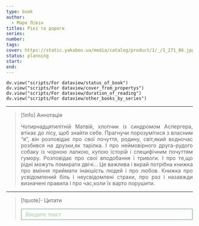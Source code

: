 ```yaml
---
type: book
author:
  - Марк Лівін
titles: Рікі та дороги
series: 
number: 
tags: 
cover: https://static.yakaboo.ua/media/catalog/product/1/_/1_271_86.jpg
status: planning
start: 
end: 
---
```

```dataviewjs
dv.view("scripts/For dataview/status_of_book")
dv.view("scripts/For dataview/cover_from_propertys")
dv.view("scripts/For dataview/duration_of_reading")
dv.view("scripts/For dataview/other_books_by_series")
```
---

>[!info] Аннотація
> <p align="justify">Чотирнадцятилітній Матвій, хлопчик із синдромом Аспергера, втікає до лісу, щоб знайти себе. Прагнучи порозумітися з власним “я”, він розповідає про свої почуття, родину, світ,який водночас розбився на друзки,як тарілка. І про неймовірного друга-рудого собаку із чорною лапкою, купою історій і специфічним почуттям гумору. Розповідає про свої вподобання і тривоги. І про те,що рідні можуть помирати двічі… Це важлива і вкрай потрібна книжка про вміння приймати інакшість людей і про любов. Книжка про усвідомлений біль і неусвідомлені страхи, про раз і назавжди визначені правила і про час,коли їх варто порушити.</p>

---

>[!quote]- Цитати
><div align="justify" style="border: 2px solid #A0CAA6; padding: 5px 10px 5px 10px; font-style: italic; color: #A0CAA6 ">Введите текст</div>